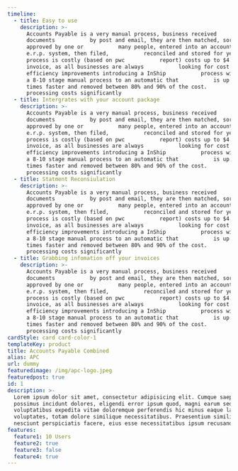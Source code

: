 ```yaml
---
timeline:
  - title: Easy to use
    description: >-
      Accounts Payable is a very manual process, business received
      documents           by post and email, they are then matched, sorted,
      approved by one or           many people, entered into an accounting or
      e.r.p. system, then filed,           reconciled and stored for years. This
      process is costly (based on pwc           report) costs up to $4.50 per
      invoice, as all businesses are always           looking for cost and
      efficiency improvements introducing a InShip           process will reduce
      a 8-10 stage manual process to an automatic that           is up to 9
      times faster and removed between 80% and 90% of the cost.           Reduce
      processing costs significantly
  - title: Intergrates with your account package
    description: >-
      Accounts Payable is a very manual process, business received
      documents           by post and email, they are then matched, sorted,
      approved by one or           many people, entered into an accounting or
      e.r.p. system, then filed,           reconciled and stored for years. This
      process is costly (based on pwc           report) costs up to $4.50 per
      invoice, as all businesses are always           looking for cost and
      efficiency improvements introducing a InShip           process will reduce
      a 8-10 stage manual process to an automatic that           is up to 9
      times faster and removed between 80% and 90% of the cost.           Reduce
      processing costs significantly
  - title: Statment Reconsiulation
    description: >-
      Accounts Payable is a very manual process, business received
      documents           by post and email, they are then matched, sorted,
      approved by one or           many people, entered into an accounting or
      e.r.p. system, then filed,           reconciled and stored for years. This
      process is costly (based on pwc           report) costs up to $4.50 per
      invoice, as all businesses are always           looking for cost and
      efficiency improvements introducing a InShip           process will reduce
      a 8-10 stage manual process to an automatic that           is up to 9
      times faster and removed between 80% and 90% of the cost.           Reduce
      processing costs significantly
  - title: Grabbing infomation off your invoices
    description: >-
      Accounts Payable is a very manual process, business received
      documents           by post and email, they are then matched, sorted,
      approved by one or           many people, entered into an accounting or
      e.r.p. system, then filed,           reconciled and stored for years. This
      process is costly (based on pwc           report) costs up to $4.50 per
      invoice, as all businesses are always           looking for cost and
      efficiency improvements introducing a InShip           process will reduce
      a 8-10 stage manual process to an automatic that           is up to 9
      times faster and removed between 80% and 90% of the cost.           Reduce
      processing costs significantly
cardStyle: card card-color-1
templateKey: product
title: Accounts Payable Combined
alias: APC
url: dummy
featuredimage: /img/apc-logo.jpeg
featuredpost: true
id: 1
description: >-
  Lorem ipsum dolor sit amet, consectetur adipisicing elit. Cumque saepe
  possimus incidunt dolores, eligendi error ipsum quod, magni earum sed delectus
  voluptatibus expedita vitae doloremque perferendis hic minus eaque laudantium
  voluptates, totam dolore similique necessitatibus. Praesentium similique nulla
  nesciunt perspiciatis facere, eius esse necessitatibus ipsum recusandae
features:
  feature1: 10 Users
  feature2: true
  feature3: false
  feature4: true
---
```

